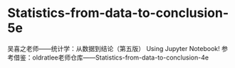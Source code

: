 # Statistics-from-data-to-conclusion-5e
吴喜之老师——统计学：从数据到结论（第五版）
Using Jupyter Notebook! 
参考借鉴：oldratlee老师仓库——Statistics-from-data-to-conclusion-4e
